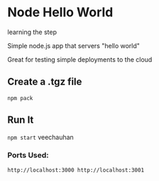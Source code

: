 # Node Hello World
learning the step

Simple node.js app that servers "hello world"

Great for testing simple deployments to the cloud

## Create a .tgz file

`npm pack`

## Run It

`npm start`
veechauhan

### Ports Used:
`http://localhost:3000
http://localhost:3001`
